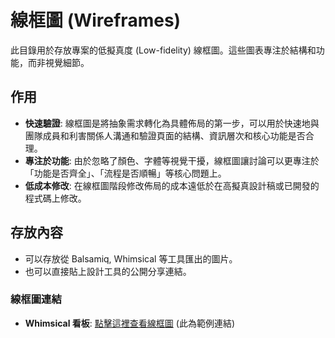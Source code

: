 # 線框圖 (Wireframes)

此目錄用於存放專案的低擬真度 (Low-fidelity) 線框圖。這些圖表專注於結構和功能，而非視覺細節。

## 作用

- **快速驗證**: 線框圖是將抽象需求轉化為具體佈局的第一步，可以用於快速地與團隊成員和利害關係人溝通和驗證頁面的結構、資訊層次和核心功能是否合理。
- **專注於功能**: 由於忽略了顏色、字體等視覺干擾，線框圖讓討論可以更專注於「功能是否齊全」、「流程是否順暢」等核心問題上。
- **低成本修改**: 在線框圖階段修改佈局的成本遠低於在高擬真設計稿或已開發的程式碼上修改。

## 存放內容

- 可以存放從 Balsamiq, Whimsical 等工具匯出的圖片。
- 也可以直接貼上設計工具的公開分享連結。

### 線框圖連結

- **Whimsical 看板**: [點擊這裡查看線框圖](https://whimsical.com) (此為範例連結)
